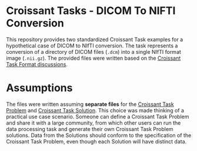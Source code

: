 # Croissant Tasks - DICOM To NIFTI Conversion
This repository provides two standardized Croissant Task examples for a hypothetical case of DICOM to NIfTI conversion. The task represents a conversion of a directory of DICOM files (`.dcm`) into a single NIfTI format image (`.nii.gz`). The provided files were written based on the [Croissant Task Format discussions](https://docs.google.com/document/d/1cQ2nQvP4WXyd2AaOmVZoO_URn7whv09PWeLeScrFzEQ/edit?usp=sharing).

# Assumptions
The files were written assuming **separate files** for the [Croissant Task Problem](./dicom2nifti-taskproblem.md) and [Croissant Task Solution](./dicom2nifti-tasksolution.md). This choice was made thinking of a practical use case scenario. Someone can define a Croissant Task Problem and share it with a large community, from which other users can run the data processing task and generate their own Croissant Task Problem solutions. Data from the Solutions should conform to the specification of the Croissant Task Problem, even though each Solution will have distinct data.